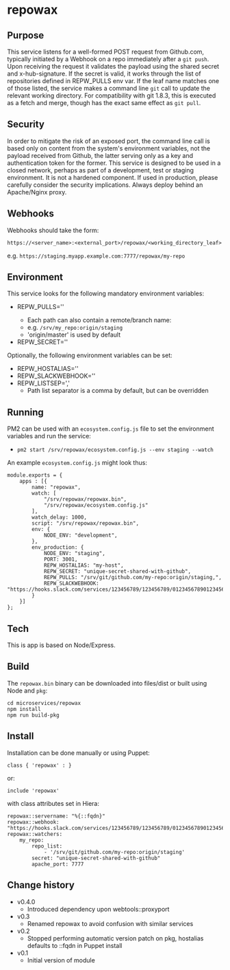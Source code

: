 repowax
=========

Purpose
-------
This service listens for a well-formed POST request from Github.com, typically initiated by a Webhook on a repo immediately after a `git push`.
Upon receiving the request it validates the payload using the shared secret and x-hub-signature.
If the secret is valid, it works through the list of repositories defined in REPW_PULLS env var.
If the leaf name matches one of those listed, the service makes a command line `git` call to update the relevant working directory.
For compatibility with git 1.8.3, this is executed as a fetch and merge, though has the exact same effect as `git pull`.

Security
--------
In order to mitigate the risk of an exposed port, the command line call is based only on content from the system's environment variables, not the payload received from Github, the latter serving only as a key and authentication token for the former.
This service is designed to be used in a closed network, perhaps as part of a development, test or staging environment.
It is not a hardened component.
If used in production, please carefully consider the security implications.
Always deploy behind an Apache/Nginx proxy.

Webhooks
--------
Webhooks should take the form:
```
https://<server_name>:<external_port>/repowax/<working_directory_leaf>
```
e.g. `https://staging.myapp.example.com:7777/repowax/my-repo`

Environment
-----------
This service looks for the following mandatory environment variables:
+ REPW_PULLS='<comma-separated list of file system paths to update>'
    + Each path can also contain a remote/branch name:
    + e.g. `/srv/my_repo:origin/staging`
    + 'origin/master' is used by default
+ REPW_SECRET='<unique secret shared with Github.com>'

Optionally, the following environment variables can be set:
+ REPW_HOSTALIAS='<machine name used in Slack messages>'
+ REPW_SLACKWEBHOOK='<Slack webhook to hit on update>'
+ REPW_LISTSEP=','
    + Path list separator is a comma by default, but can be overridden

Running
-------
PM2 can be used with an `ecosystem.config.js` file to set the environment variables and run the service:
+ `pm2 start /srv/repowax/ecosystem.config.js --env staging --watch`

An example `ecosystem.config.js` might look thus:
```
module.exports = {
    apps : [{
        name: "repowax",
        watch: [
            "/srv/repowax/repowax.bin",
            "/srv/repowax/ecosystem.config.js"
        ],
        watch_delay: 1000,
        script: "/srv/repowax/repowax.bin",
        env: {
            NODE_ENV: "development",
        },
        env_production: {
            NODE_ENV: "staging",
            PORT: 3001,
            REPW_HOSTALIAS: "my-host",
            REPW_SECRET: "unique-secret-shared-with-github",
            REPW_PULLS: "/srv/git/github.com/my-repo:origin/staging,",
            REPW_SLACKWEBHOOK: "https://hooks.slack.com/services/123456789/123456789/012345678901234567890123"
        }
    }]
};
```

Tech
----
This is app is based on Node/Express.

Build
-----
The `repowax.bin` binary can be downloaded into files/dist or built using Node and `pkg`:
```
cd microservices/repowax
npm install
npm run build-pkg
```

Install
-------
Installation can be done manually or using Puppet:
```
class { 'repowax' : }
```
or:
```
include 'repowax'
```
with class attributes set in Hiera:
```
repowax::servername: "%{::fqdn}"
repowax::webhook: "https://hooks.slack.com/services/123456789/123456789/012345678901234567890123"
repowax::watchers:
    my_repo:
        repo_list:
            - '/srv/git/github.com/my-repo:origin/staging'
        secret: "unique-secret-shared-with-github"
        apache_port: 7777
```

Change history
--------------

* v0.4.0
    * Introduced dependency upon webtools::proxyport
* v0.3
    * Renamed repowax to avoid confusion with similar services
* v0.2
    * Stopped performing automatic version patch on pkg, hostalias defaults to ::fqdn in Puppet install
* v0.1
    * Initial version of module
